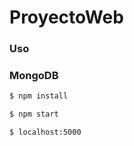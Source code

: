 # ProyectoWeb

### Uso
### MongoDB

```sh
$ npm install
```

```sh
$ npm start

```

```sh
$ localhost:5000

```


